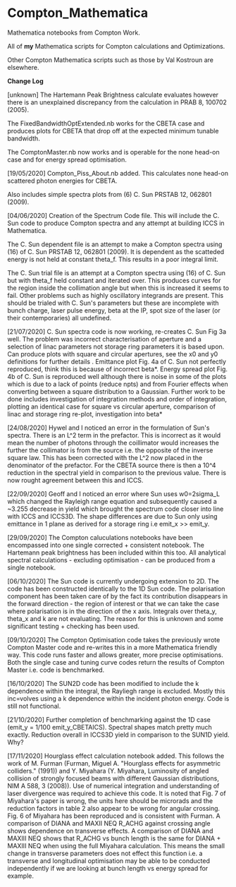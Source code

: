 # Compton_Mathematica
Mathematica notebooks from Compton Work.

All of **my** Mathematica scripts for Compton calculations and Optimizations.

Other Compton Mathematica scripts such as those by Val Kostroun are elsewhere.

__Change Log__

[unknown] The Hartemann Peak Brightness calculate evaluates however there is an unexplained discrepancy from the calculation in PRAB 8, 100702 (2005).

The FixedBandwidthOptExtended.nb works for the CBETA case and produces plots for CBETA that drop off at the expected minimum tunable bandwidth. 

The ComptonMaster.nb now works and is operable for the none head-on case and for energy spread optimisation.

[19/05/2020] Compton_Piss_About.nb added. This calculates none head-on scattered photon energies for CBETA.

Also includes simple spectra plots from (6) C. Sun PRSTAB 12, 062801 (2009).

[04/06/2020] Creation of the Spectrum Code file. This will include the C. Sun code to produce Compton spectra and any attempt at building ICCS in Mathematica.

The C. Sun dependent file is an attempt to make a Compton spectra using (16) of C. Sun PRSTAB 12, 062801 (2009). It is dependent as the scatteded energy is not held at constant theta_f. This results in a poor integral limit.

The C. Sun trial file is an attempt at a Compton spectra using (16) of C. Sun but with theta_f held constant and iterated over. This produces curves for the region inside the collimation angle but when this is increased it seems to fail. Other problems such as highly oscillatory integrands are present. This should be trialed with C. Sun's parameters but these are incomplete with bunch charge, laser pulse energy, beta at the IP, spot size of the laser (or their contemporaries) all undefined.  

[21/07/2020] C. Sun spectra code is now working, re-creates C. Sun Fig 3a well. The problem was incorrect characterisation of aperture and a selection of linac parameters not storage ring parameters it is based upon. Can produce plots with square and circular apertures, see the x0 and y0 definitions for further details . Emittance plot Fig. 4a of C. Sun not perfectly reproduced, think this is because of incorrect beta*. Energy spread plot Fig. 4b of C. Sun is reproduced well although there is noise in some of the plots which is due to a lack of points (reduce npts) and from Fourier effects when converting between a square distribution to a Gaussian. Further work to be done includes investigation of integration methods and order of integration, plotting an identical case for square vs circular aperture, comparison of linac and storage ring re-plot, investigation into beta*  

[24/08/2020] Hywel and I noticed an error in the formulation of Sun's spectra. There is an L^2 term in the prefactor. This is incorrect as it would mean the number of photons through the coillimator would increases the further the collimator is from the source i.e. the opposite of the inverse square law. This has been corrected with the L^2 now placed in the denominator of the prefactor. For the CBETA source there is then a 10^4 reduction in the spectral yield in comparison to the previous value. There is now rought agreement between this and ICCS.

[22/09/2020] Geoff and I noticed an error where Sun uses w0=2sigma_L which changed the Rayleigh range equation and subsequently caused a ~3.255 decrease in yield which brought the spectrum code closer into line with ICCS and ICCS3D. The shape differences are due to Sun only using emittance in 1 plane as derived for a storage ring i.e emit_x >> emit_y.

[29/09/2020] The Compton caluculations notebooks have been encompassed into one single corrected + consistent notebook. The Hartemann peak brightness has been included within this too. All analytical spectral calculations - excluding optimisation - can be produced from a single notebook.  

[06/10/2020] The Sun code is currently undergoing extension to 2D. The code has been constructed identically to the 1D Sun code. The polarisation component has been taken care of by the fact its contribution disappears in the forward direction - the region of interest or that we can take the case where polarisation is in the direction of the x axis. Integrals over theta_y, theta_x and k are not evaluating. The reason for this is unknown and some significant testing + checking has been used. 

[09/10/2020] The Compton Optimisation code takes the previously wrote Compton Master code and re-writes this in a more Mathematica friendly way. This code runs faster and allows greater, more precise optimisations. Both the single case and tuning curve codes return the results of Compton Master i.e. code is benchmarked.

[16/10/2020] The SUN2D code has been modified to include the k dependence within the integral, the Rayliegh range is excluded. Mostly this inc=volves using a k dependence within the incident photon energy. Code is still not functional.

[21/10/2020] Further completion of benchmarking against the 1D case (emit_y = 1/100 emit_y_CBETAICS). Spectral shapes match pretty much exactly. Reduction overall in ICCS3D yield in comparison to the SUN1D yield. Why? 

[17/11/2020] Hourglass effect calculation notebook added. This follows the work of M. Furman (Furman, Miguel A. "Hourglass effects for asymmetric colliders." (1991)) and Y. Miyahara (Y. Miyahara, Luminosity of angled collision of strongly focused beams with different Gaussian distributions, NIM A 588, 3 (2008)). Use of numerical integration and understanding of laser divergence was required to achieve this code. It is noted that Fig. 7 of Miyahara's paper is wrong, the units here should be microrads and the reduction factors in table 2 also appear to be wrong for angular crossing. Fig. 6 of Miyahara has been reproduced and is consistent with Furman. A comparison of DIANA and MAXII NEQ R_ACHG against crossing angle shows dependence on transverse effects. A comparison of DIANA and MAXIII NEQ shows that R_ACHG vs bunch length is the same for DIANA + MAXIII NEQ when using the full Miyahara calculation. This means the small change in transverse parameters does not effect this function i.e. a transverse and longitudinal optimisation may be able to be conducted independently if we are looking at bunch length vs energy spread for example. 
